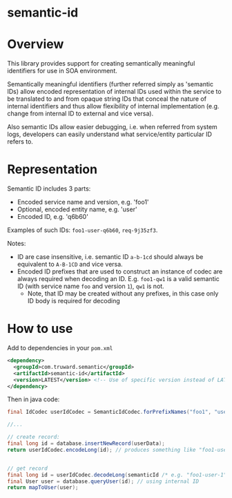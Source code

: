 semantic-id
===========

# Overview

This library provides support for creating semantically meaningful identifiers for use in SOA environment.

Semantically meaningful identifiers (further referred simply as 'semantic IDs) allow encoded representation of internal IDs used within the service to be translated to and from opaque string IDs that conceal the nature of internal identifiers and thus allow flexibility of internal implementation (e.g. change from internal ID to external and vice versa).

Also semantic IDs allow easier debugging, i.e. when referred from system logs, developers can easily understand what service/entity particular ID refers to.

# Representation

Semantic ID includes 3 parts:

* Encoded service name and version, e.g. 'foo1'
* Optional, encoded entity name, e.g. 'user'
* Encoded ID, e.g. 'q6b60'

Examples of such IDs: ``foo1-user-q6b60``, ``req-9j35zf3``.

Notes:

* ID are case insensitive, i.e. semantic ID ``a-b-1cd`` should always be equivalent to ``A-B-1CD`` and vice versa.
* Encoded ID prefixes that are used to construct an instance of codec are always required when decoding an ID. E.g. ``foo1-qw1`` is a valid semantic ID (with service name ``foo`` and version ``1``), ``qw1`` is not.
  * Note, that ID may be created without any prefixes, in this case only ID body is required for decoding

# How to use

Add to dependencies in your ``pom.xml``

```xml
<dependency>
  <groupId>com.truward.semantic</groupId>
  <artifactId>semantic-id</artifactId>
  <version>LATEST</version> <!-- Use of specific version instead of LATEST is preferred -->
</dependency>
```

Then in java code:

```java
final IdCodec userIdCodec = SemanticIdCodec.forPrefixNames("foo1", "user");

//...

// create record:
final long id = database.insertNewRecord(userData);
return userIdCodec.encodeLong(id); // produces something like "foo1-user-1"


// get record
final long id = userIdCodec.decodeLong(semanticId /* e.g. "foo1-user-1" would be converted to 1, and converting of "bar-item-1" would not be possible (resulting in exception) */);
final User user = database.queryUser(id); // using internal ID
return mapToUser(user);
```

